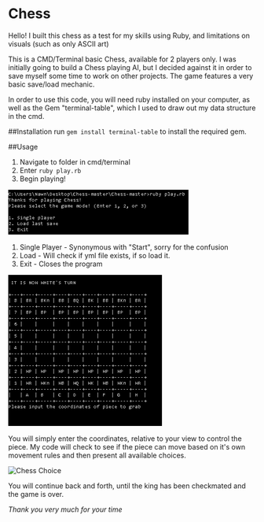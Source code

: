 # Chess
Hello! I built this chess as a test for my skills using Ruby, and limitations on visuals (such as only ASCII art)

This is a CMD/Terminal basic Chess, available for 2 players only. I was initially going to build a Chess playing AI, but I decided
against it in order to save myself some time to work on other projects. The game features a very basic save/load mechanic. 

In order to use this code, you will need ruby installed on your computer, as well as the Gem "terminal-table", which I used
to draw out my data structure in the cmd.

##Installation
run `gem install terminal-table` to install the required gem.

##Usage
1. Navigate to folder in cmd/terminal
2. Enter `ruby play.rb`
3. Begin playing!

![Main Menu](https://raw.githubusercontent.com/Nawn/Chess/master/chess-menu.PNG)

1. Single Player - Synonymous with "Start", sorry for the confusion
2. Load - Will check if yml file exists, if so load it. 
3. Exit - Closes the program

![Chess Turn](https://raw.githubusercontent.com/Nawn/Chess/master/chess-turn.PNG)

You will simply enter the coordinates, relative to your view to control the piece. My code will check to see if the piece can move based on it's own movement rules and then present all available choices.

![Chess Choice](https://raw.githubusercontent.com/Nawn/Chess/master/chess-choice.PNG)

You will continue back and forth, until the king has been checkmated and the game is over. 

*Thank you very much for your time*
